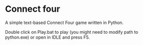 Connect four
============

A simple text-based Connect Four game written in Python.

Double click on Play.bat to play (you might need to modify path to python.exe) or open in IDLE and press F5.
